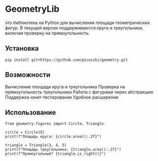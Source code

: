 # GeometryLib
это библиотека на Python для вычисления площади геометрических фигур. В текущей версии поддерживаются круги и треугольники, включая проверку на прямоугольность.

## Установка

```
pip install git+https://github.com/picosiki/geometry.git
```
## Возможности
Вычисление площади круга и треугольника
Проверка на прямоугольность треугольника
Работа с фигурами через абстракцию
Поддержка юнит-тестирования
Удобное расширение

## Использование

```
from geometry.figures import Circle, Triangle

circle = Circle(5)
print(f"Площадь круга: {circle.area():.2f}")

triangle = Triangle(3, 4, 5)
print(f"Площадь треугольника: {triangle.area():.2f}")
print(f"Прямоугольный? {triangle.is_right()}")
```
